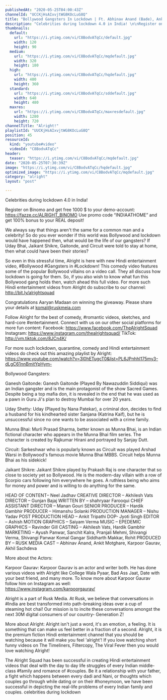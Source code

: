 ```yaml
---
publishedAt: "2020-05-25T04:00:43Z"
channelId: "UCCKjHsAIxvjtWG8KOcLuG8Q"
title: "Bollywood Gangsters In Lockdown | Ft. Abhinav Anand (Bade), Ankit Motghare, Karpoor & Akhil"
description: "Celebrities during lockdown 4.0 in India! \n\nRegister on Binomo and get free 1000 $ to your demo-account: https://fazze.cc/ALRIGHT_BINOMO\nUse promo code “INDIAATHOME” and get 100% bonus to your REAL deposit!\n\nWe always say that things aren't the same for a common man and a celebrity! So do you ever wonder if this world was Bollywood and lockdown would have happened then, what would be the life of our gangsters? If Uday Bhai, Jaikant Shikre, Gaitonde, and Circuit were told to stay at home, then what could have been their stories?\n\nSo even in this stressful time, Alright is here with new Hindi entertainment video, #Bollywood #Gangsters in #Lockdown! This comedy video features some of the popular Bollywood villains on a video call. They all discuss how lockdown is going for them. So, if you also wish to know what fun this Bollywood gang holds then, watch ahead this full video. For more such Hindi entertainment videos from Alright do subscribe to our channel: http://bit.ly/alrightsquad\n\nCongratulations Aaryan Madaan on winning the giveaway. Please share your details at komal@ruskmeia.com\n\nFollow Alright for the best of comedy, #romantic videos, sketches, and hard-core #entertainment. Connect with us on our other social platforms for more fun content: \nFacebook: https://www.facebook.com/TheAlrightSquad \nInstagram: https://www.instagram.com/thealrightsquad/ \nTikTok: http://vm.tiktok.com/8JCn4K/\n\nFor more such lockdown, quarantine, comedy and Hindi entertainment videos do check out this amazing playlist by Alright: https://www.youtube.com/watch?v=3l0hETugcT0&list=PL6JPnhhI175my3-dLgC61nnBmitYpHym-\n\nBollywood Gangsters:\n\nGanesh Gaitonde: Ganesh Gaitonde (Played By Nawazuddin Siddiqui) was an Indian gangster and is the main protagonist of the show Sacred Games. Despite being a top mafia don, it is revealed in the end that he was used as a pawn in Guru Ji's plan to destroy Mumbai for over 20 years.\n\nUday Shetty: Uday (Played by Nana Patekar), a criminal don, decides to find a husband for his kindhearted sister Sanjana (Katrina Kaif), but he is unsuccessful since no one wants to be associated with a crime family.\n\nMunna Bhai: Murli Prasad Sharma, better known as Munna Bhai, is an Indian fictional character who appears in the Munna Bhai film series. The character is created by Rajkumar Hirani and portrayed by Sanjay Dutt.\n\nCircuit: Sarkeshwar who is popularly known as Circuit was played Arshad Warsi in Bollywood's famous movie Munna Bhai MBBS. Circuit helps Munna Bhai as his sidekick!\n\nJaikant Shikre: Jaikant Shikre played by Prakash Raj is one character that so close to society yet so Bollywood. He is the modern-day villain with a row of Scorpio cars following him everywhere he goes. A ruthless being who aims for money and power and is willing to do anything for the same.\n\n\nHEAD OF CONTENT– Neel Jadhav\nCREATIVE DIRECTOR – Akhilesh Vats\nDIRECTOR – Gunjan Bajaj \nWRITTEN BY – shahryaar Farooqui \nCHIEF ASSISTANT DIRECTOR – Manan Gouri\nSENIOR PRODUCER – Hardik Gambhir\nPRODUCER – Himanshu Solanki\nPRODUCTION MANAGER – Nishu Yadav\nPOST PRODUCTION HEAD – Ankit Tripathi\nDOP- Jyoti Singh\nEDITOR – Ashish\nMOTION GRAPHICS – Saiyam Verma \nMUSIC – EPEDEMIC\nGRAPHICS – Ravinder Gill\nCASTING – Akhilesh Vats, Hardik Gambhir\nMARKETING – Ayush Panwar, Sanchit Kalra, Pranjali Mehmi, Shivangi Verma, Shivangi Panwar Komal Gangar Siddharth Makkar, Rohit\nPRODUCED BY – RUSK MEDIA\nCAST – Abhinav Anand, Ankit Motghare, Karpoor Gaurav, Akhil Sachdeva \n\nMore about the Actors:\n\nKarpoor Gaurav: Karpoor Gaurav is an actor and writer both. He has done various videos with Alright like College Wala Pyaar, Bad Ass Jaat, Date with your best friend, and many more. To know more about Karpoor Gaurav follow him on Instagram as well: https://www.instagram.com/karpoorgaurav/\n\nAlright is a part of Rusk Media. At Rusk, we believe that conversations in #India are best transformed into path-breaking ideas over a cup of steaming hot chai! Our mission is to incite these conversations amongst the next 30M digital consumers of our country- Generation Z!\n\nMore about Alright: Alright isn't just a word, it's an emotion, a feeling. It is something that can make us feel better in a fraction of a second. Alright, it is the premium fiction Hindi entertainment channel that you should be watching because it will make you feel 'alright'! If you love watching short funny videos on The Timeliners, Filtercopy, The Viral Fever then you would love watching Alright!\n\nThe Alright Squad has been successful in creating Hindi entertainment videos that deal with the day to day life struggles of every Indian middle-class #family and romance of #couples. Be it a relationship with your father, a fight which happens between every dadi and Nani, or thoughts which couples go through while dating or on their #honeymoon, we have been successful in depicting the real-life problems of every Indian family and couples. celebrities during lockdown"
thumbnails:
  default:
    url: "https://i.ytimg.com/vi/C8BodvATqCc/default.jpg"
    width: 120
    height: 90
  medium:
    url: "https://i.ytimg.com/vi/C8BodvATqCc/mqdefault.jpg"
    width: 320
    height: 180
  high:
    url: "https://i.ytimg.com/vi/C8BodvATqCc/hqdefault.jpg"
    width: 480
    height: 360
  standard:
    url: "https://i.ytimg.com/vi/C8BodvATqCc/sddefault.jpg"
    width: 640
    height: 480
  maxres:
    url: "https://i.ytimg.com/vi/C8BodvATqCc/maxresdefault.jpg"
    width: 1280
    height: 720
channelTitle: "Alright!"
playlistId: "UUCKjHsAIxvjtWG8KOcLuG8Q"
position: 45
resourceId:
  kind: "youtube#video"
  videoId: "C8BodvATqCc"
header:
  teaser: "https://i.ytimg.com/vi/C8BodvATqCc/mqdefault.jpg"
date: "2020-05-25T07:30:39Z"
image: "https://i.ytimg.com/vi/C8BodvATqCc/hqdefault.jpg"
optimized_image: "https://i.ytimg.com/vi/C8BodvATqCc/mqdefault.jpg"
category: "alright"
layout: "post"

---
```

Celebrities during lockdown 4.0 in India! 

Register on Binomo and get free 1000 $ to your demo-account: https://fazze.cc/ALRIGHT_BINOMO
Use promo code “INDIAATHOME” and get 100% bonus to your REAL deposit!

We always say that things aren't the same for a common man and a celebrity! So do you ever wonder if this world was Bollywood and lockdown would have happened then, what would be the life of our gangsters? If Uday Bhai, Jaikant Shikre, Gaitonde, and Circuit were told to stay at home, then what could have been their stories?

So even in this stressful time, Alright is here with new Hindi entertainment video, #Bollywood #Gangsters in #Lockdown! This comedy video features some of the popular Bollywood villains on a video call. They all discuss how lockdown is going for them. So, if you also wish to know what fun this Bollywood gang holds then, watch ahead this full video. For more such Hindi entertainment videos from Alright do subscribe to our channel: http://bit.ly/alrightsquad

Congratulations Aaryan Madaan on winning the giveaway. Please share your details at komal@ruskmeia.com

Follow Alright for the best of comedy, #romantic videos, sketches, and hard-core #entertainment. Connect with us on our other social platforms for more fun content: 
Facebook: https://www.facebook.com/TheAlrightSquad 
Instagram: https://www.instagram.com/thealrightsquad/ 
TikTok: http://vm.tiktok.com/8JCn4K/

For more such lockdown, quarantine, comedy and Hindi entertainment videos do check out this amazing playlist by Alright: https://www.youtube.com/watch?v=3l0hETugcT0&list=PL6JPnhhI175my3-dLgC61nnBmitYpHym-

Bollywood Gangsters:

Ganesh Gaitonde: Ganesh Gaitonde (Played By Nawazuddin Siddiqui) was an Indian gangster and is the main protagonist of the show Sacred Games. Despite being a top mafia don, it is revealed in the end that he was used as a pawn in Guru Ji's plan to destroy Mumbai for over 20 years.

Uday Shetty: Uday (Played by Nana Patekar), a criminal don, decides to find a husband for his kindhearted sister Sanjana (Katrina Kaif), but he is unsuccessful since no one wants to be associated with a crime family.

Munna Bhai: Murli Prasad Sharma, better known as Munna Bhai, is an Indian fictional character who appears in the Munna Bhai film series. The character is created by Rajkumar Hirani and portrayed by Sanjay Dutt.

Circuit: Sarkeshwar who is popularly known as Circuit was played Arshad Warsi in Bollywood's famous movie Munna Bhai MBBS. Circuit helps Munna Bhai as his sidekick!

Jaikant Shikre: Jaikant Shikre played by Prakash Raj is one character that so close to society yet so Bollywood. He is the modern-day villain with a row of Scorpio cars following him everywhere he goes. A ruthless being who aims for money and power and is willing to do anything for the same.


HEAD OF CONTENT– Neel Jadhav
CREATIVE DIRECTOR – Akhilesh Vats
DIRECTOR – Gunjan Bajaj 
WRITTEN BY – shahryaar Farooqui 
CHIEF ASSISTANT DIRECTOR – Manan Gouri
SENIOR PRODUCER – Hardik Gambhir
PRODUCER – Himanshu Solanki
PRODUCTION MANAGER – Nishu Yadav
POST PRODUCTION HEAD – Ankit Tripathi
DOP- Jyoti Singh
EDITOR – Ashish
MOTION GRAPHICS – Saiyam Verma 
MUSIC – EPEDEMIC
GRAPHICS – Ravinder Gill
CASTING – Akhilesh Vats, Hardik Gambhir
MARKETING – Ayush Panwar, Sanchit Kalra, Pranjali Mehmi, Shivangi Verma, Shivangi Panwar Komal Gangar Siddharth Makkar, Rohit
PRODUCED BY – RUSK MEDIA
CAST – Abhinav Anand, Ankit Motghare, Karpoor Gaurav, Akhil Sachdeva 

More about the Actors:

Karpoor Gaurav: Karpoor Gaurav is an actor and writer both. He has done various videos with Alright like College Wala Pyaar, Bad Ass Jaat, Date with your best friend, and many more. To know more about Karpoor Gaurav follow him on Instagram as well: https://www.instagram.com/karpoorgaurav/

Alright is a part of Rusk Media. At Rusk, we believe that conversations in #India are best transformed into path-breaking ideas over a cup of steaming hot chai! Our mission is to incite these conversations amongst the next 30M digital consumers of our country- Generation Z!

More about Alright: Alright isn't just a word, it's an emotion, a feeling. It is something that can make us feel better in a fraction of a second. Alright, it is the premium fiction Hindi entertainment channel that you should be watching because it will make you feel 'alright'! If you love watching short funny videos on The Timeliners, Filtercopy, The Viral Fever then you would love watching Alright!

The Alright Squad has been successful in creating Hindi entertainment videos that deal with the day to day life struggles of every Indian middle-class #family and romance of #couples. Be it a relationship with your father, a fight which happens between every dadi and Nani, or thoughts which couples go through while dating or on their #honeymoon, we have been successful in depicting the real-life problems of every Indian family and couples. celebrities during lockdown
